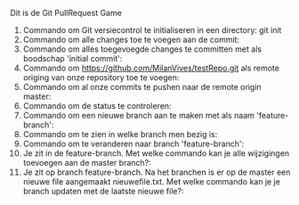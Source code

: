 Dit is de Git PullRequest Game

1. Commando om Git versiecontrol te initialiseren in een directory:
git init
2. Commando om alle changes toe te voegen aan de commit:
3. Commando om alles toegevoegde changes te committen met als boodschap 'initial commit':
4. Commando om https://github.com/MilanVives/testRepo.git als remote origing van onze repository toe te voegen:
5. Commando om al onze commits te pushen naar de remote origin master:
6. Commando om de status te controleren:
7. Commando om een nieuwe branch aan te maken met als naam 'feature-branch':
8. Commando om te zien in welke branch men bezig is:
9. Commando om te veranderen naar branch 'feature-branch':
10. Je zit in de feature-branch. Met welke commando kan je alle wijzigingen toevoegen aan de master branch?:
11. Je zit op branch feature-branch. Na het branchen is er op de master een nieuwe file aangemaakt nieuwefile.txt. Met welke commando kan je je branch updaten met de laatste nieuwe file?:
